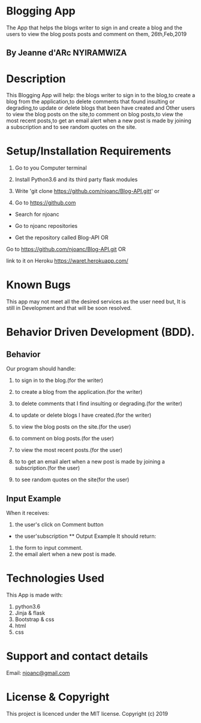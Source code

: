 # Blogging App
The App that helps the blogs writer to sign in and create a blog and the users to view the blog posts posts and comment on them, 26th,Feb,2019
## By Jeanne d'ARc NYIRAMWIZA
# Description
This Blogging App will help: the blogs writer to sign in to the blog,to create a blog from the application,to delete comments that found insulting or degrading,to update or delete blogs that been have created and Other users to view the blog posts on the site,to comment on blog posts,to view the most recent posts,to get an email alert when a new post is made by joining a subscription and to see random quotes on the site.

# Setup/Installation Requirements
1. Go to you Computer terminal

2. Install Python3.6 and its third party flask modules

3. Write 'git clone https://github.com/njoanc/Blog-API.gitt' or

4. Go to https://github.com

* Search for njoanc

* Go to njoanc repositories

* Get the repository called Blog-API OR

Go to https://github.com/njoanc/Blog-API.git OR


link to it on Heroku
https://waret.herokuapp.com/

# Known Bugs
This app may not meet all the desired services as the user need but, It is still in Development and that will be soon resolved.

# Behavior Driven Development (BDD).
## Behavior
Our program should handle:

1. to sign in to the blog.(for the writer)

2. to create a blog from the application.(for the writer)

3. to delete comments that I find insulting or degrading.(for the writer)

4. to update or delete blogs I have created.(for the writer)

5. to view the blog posts on the site.(for the user)

6. to comment on blog posts.(for the user)

7. to view the most recent posts.(for the user)

8. to to get an email alert when a new post is made by joining a subscription.(for the user)

9. to see random quotes on the site(for the user)

## Input Example
When it receives:

1. the user's click on Comment button
* the user'subscription
** Output Example
It should return:

1. the form to input comment.
2. the email alert when a new post is made.
# Technologies Used
This App is made with:

1. python3.6
2. Jinja & flask
3. Bootstrap & css
4. html
5. css
# Support and contact details
Email: njoanc@gmail.com

# License & Copyright
This project is licenced under the MIT license.
Copyright (c) 2019 